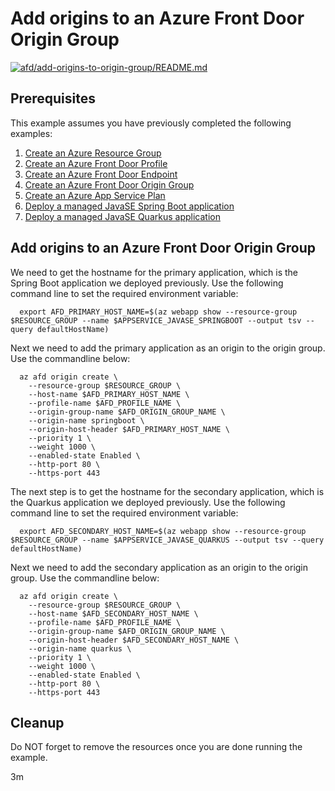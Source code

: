 
# Add origins to an Azure Front Door Origin Group

[![afd/add-origins-to-origin-group/README.md](https://github.com/Azure-Samples/java-on-azure-examples/actions/workflows/afd_add-origins-to-origin-group_README_md.yml/badge.svg)](https://github.com/Azure-Samples/java-on-azure-examples/actions/workflows/afd_add-origins-to-origin-group_README_md.yml)

## Prerequisites

<!-- workflow.run()

  if [[ -z $REGION ]]; then
    export REGION=westus
  fi

  -->
<!-- workflow.cron(0 3 * * 5) -->
<!-- workflow.include(../create-origin-group/README.md) -->
<!-- workflow.include(../../appservice/javase-springboot/README.md) -->
<!-- workflow.include(../../appservice/javase-quarkus/README.md) -->

This example assumes you have previously completed the following examples:

1. [Create an Azure Resource Group](../../group/create/README.md)
1. [Create an Azure Front Door Profile](../create-profile/README.md)
1. [Create an Azure Front Door Endpoint](../create-endpoint/README.md)
1. [Create an Azure Front Door Origin Group](../create-origin-group/README.md)
1. [Create an Azure App Service Plan](../../appservice/create-plan/README.md)
1. [Deploy a managed JavaSE Spring Boot application](../../appservice/javase-springboot/README.md)
1. [Deploy a managed JavaSE Quarkus application](../../appservice/javase-quarkus/README.md)

## Add origins to an Azure Front Door Origin Group

We need to get the hostname for the primary application, which is the Spring Boot application
we deployed previously. Use the following command line to set the required environment variable:

```shell
  export AFD_PRIMARY_HOST_NAME=$(az webapp show --resource-group $RESOURCE_GROUP --name $APPSERVICE_JAVASE_SPRINGBOOT --output tsv --query defaultHostName)
```

Next we need to add the primary application as an origin to the origin group. Use the commandline below:

```shell
  az afd origin create \
    --resource-group $RESOURCE_GROUP \
    --host-name $AFD_PRIMARY_HOST_NAME \
    --profile-name $AFD_PROFILE_NAME \
    --origin-group-name $AFD_ORIGIN_GROUP_NAME \
    --origin-name springboot \
    --origin-host-header $AFD_PRIMARY_HOST_NAME \
    --priority 1 \
    --weight 1000 \
    --enabled-state Enabled \
    --http-port 80 \
    --https-port 443
```

The next step is to get the hostname for the secondary application, which is the Quarkus application
we deployed previously. Use the following command line to set the required environment variable:

```shell
  export AFD_SECONDARY_HOST_NAME=$(az webapp show --resource-group $RESOURCE_GROUP --name $APPSERVICE_JAVASE_QUARKUS --output tsv --query defaultHostName)
```

Next we need to add the secondary application as an origin to the origin group. Use the commandline below:

```shell
  az afd origin create \
    --resource-group $RESOURCE_GROUP \
    --host-name $AFD_SECONDARY_HOST_NAME \
    --profile-name $AFD_PROFILE_NAME \
    --origin-group-name $AFD_ORIGIN_GROUP_NAME \
    --origin-host-header $AFD_SECONDARY_HOST_NAME \
    --origin-name quarkus \
    --priority 1 \
    --weight 1000 \
    --enabled-state Enabled \
    --http-port 80 \
    --https-port 443
```

<!-- workflow.directOnly()

  export RESULT=$(az afd origin show --origin-name springboot --origin-group-name $AFD_ORIGIN_GROUP_NAME --profile-name $AFD_PROFILE_NAME --resource-group $RESOURCE_GROUP --output tsv --query provisioningState)
  if [[ "$RESULT" != Succeeded ]]; then
    az group delete --name $RESOURCE_GROUP --yes || true
    echo "Azure Front Door Origin - springboot - was not provisioned properly"
    exit 1
  fi
  export RESULT=$(az afd origin show --origin-name quarkus --origin-group-name $AFD_ORIGIN_GROUP_NAME --profile-name $AFD_PROFILE_NAME --resource-group $RESOURCE_GROUP --output tsv --query provisioningState)
  az group delete --name $RESOURCE_GROUP --yes || true
  if [[ "$RESULT" != Succeeded ]]; then
    echo "Azure Front Door Origin Group - quarkus - was not provisioned properly"
    exit 1
  fi

  -->

## Cleanup

Do NOT forget to remove the resources once you are done running the example.

3m
